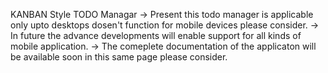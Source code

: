 KANBAN Style TODO Managar
  -> Present this todo manager is applicable only upto desktops dosen't function for mobile devices please consider.
  -> In future the advance developments will enable support for all kinds of mobile application.
  -> The comeplete documentation of the applicaton will be available soon in this same page please consider.
